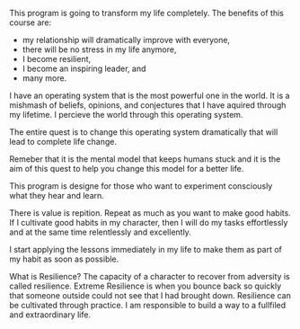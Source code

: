 This program is going to transform my life completely. The benefits of this course are:
- my relationship will dramatically improve with everyone,
- there will be no stress in my life anymore,
- I become resilient, 
- I become an inspiring leader, and 
- many more.

I have an operating system that is the most powerful one in the world. It is a mishmash of
 beliefs, opinions, and conjectures that I have aquired through my lifetime. I percieve the
  world through this operating system. 

  The entire quest is to change this operating system dramatically that will lead
  to complete life change.  

  Remeber that it is the mental model that keeps humans stuck and it is the aim of 
  this quest to help you change this model for a better life. 

  This program is designe for those who want to experiment consciously what they hear and learn. 

There is value is repition. Repeat as much as you want to make good habits. If I cultivate good
 habits in my character, then I will do my tasks effortlessly and at the same time relentlessly
 and excellently. 

 I start applying the lessons immediately in my life to make them as part of my habit as soon 
 as possible. 

 What is Resilience?
 The capacity of a character to recover from adversity is called resilience. Extreme Resilience is 
 when you bounce back so quickly that someone outside could not see that I had brought down.
 Resilience can be cultivated through practice. 
 I am responsible to build a way to a fullfiled and extraordinary life.